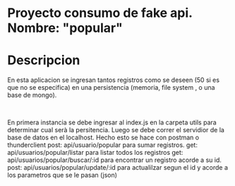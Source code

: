 # Proyecto consumo de fake api. Nombre: "popular"

<h1>Descripcion</h1>
<p>En esta aplicacion se ingresan tantos registros como se deseen (50 si es que no se especifica) en una persistencia (memoria, file system , o una base de mongo).</p>
<br>
<p>
En primera instancia se debe ingresar al index.js en la carpeta utils para determinar cual serà la persitencia. Luego se debe correr el servidior de la base de datos en el localhost. 
Hecho esto se hace con postman o thunderclient
post: api/usuario/popular para sumar registros.
get:  api/usuarios/popular/listar para listar todos los registros
get:  api/usuarios/popular/buscar/:id para encontrar un registro acorde a su id.
post: api/usuarios/popular/update/:id para actualilzar segun el id y acorde a los parametros que se le pasan (json)
</p>